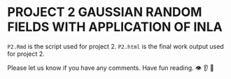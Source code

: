 # PROJECT 2 GAUSSIAN RANDOM FIELDS WITH APPLICATION OF INLA

`P2.Rmd` is the script used for project 2.
`P2.html` is the final work output used for project 2.


Please let us know if you have any comments.
Have fun reading.
:eye: :ear: :see_no_evil: